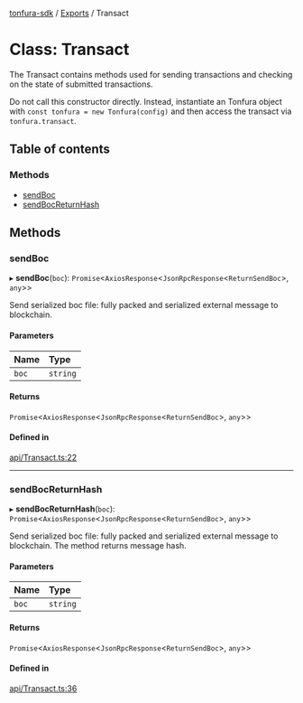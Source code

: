 [tonfura-sdk](../README.md) / [Exports](../modules.md) / Transact

# Class: Transact

The Transact contains methods used for sending transactions and
checking on the state of submitted transactions.

Do not call this constructor directly. Instead, instantiate an Tonfura object
with `const tonfura = new Tonfura(config)` and then access the transact via `tonfura.transact`.

## Table of contents

### Methods

- [sendBoc](Transact.md#sendboc)
- [sendBocReturnHash](Transact.md#sendbocreturnhash)

## Methods

### sendBoc

▸ **sendBoc**(`boc`): `Promise`<`AxiosResponse`<`JsonRpcResponse`<`ReturnSendBoc`\>, `any`\>\>

Send serialized boc file: fully packed and serialized external message to blockchain.

#### Parameters

| Name | Type |
| :------ | :------ |
| `boc` | `string` |

#### Returns

`Promise`<`AxiosResponse`<`JsonRpcResponse`<`ReturnSendBoc`\>, `any`\>\>

#### Defined in

[api/Transact.ts:22](https://github.com/frigatebird-studio/tonfura-sdk/blob/b7fe1b0/src/api/Transact.ts#L22)

___

### sendBocReturnHash

▸ **sendBocReturnHash**(`boc`): `Promise`<`AxiosResponse`<`JsonRpcResponse`<`ReturnSendBoc`\>, `any`\>\>

Send serialized boc file: fully packed and serialized external message to blockchain. The method returns message hash.

#### Parameters

| Name | Type |
| :------ | :------ |
| `boc` | `string` |

#### Returns

`Promise`<`AxiosResponse`<`JsonRpcResponse`<`ReturnSendBoc`\>, `any`\>\>

#### Defined in

[api/Transact.ts:36](https://github.com/frigatebird-studio/tonfura-sdk/blob/b7fe1b0/src/api/Transact.ts#L36)
